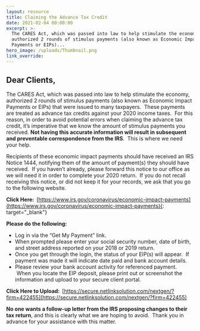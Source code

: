 ```yaml
---
layout: resource
title: Claiming the Advance Tax Credit
date: 2021-02-04 00:00:00
excerpt: >-
  The CARES Act, which was passed into law to help stimulate the economy,
  authorized 2 rounds of stimulus payments (also known as Economic Impact
  Payments or EIPs)...
hero_image: /uploads/Thumbnail.png
link_override:
---
```


## Dear Clients,

The CARES Act, which was passed into law to help stimulate the economy, authorized 2 rounds of stimulus payments (also known as Economic Impact Payments or EIPs) that were issued to many taxpayers.&nbsp; These payments are treated as advance tax credits against your 2020 income taxes.&nbsp; For this reason, in order to avoid potential errors when claiming the advance tax credit, it’s imperative that we know the amount of stimulus payments you received.&nbsp;**Not having this accurate information will result in subsequent and preventable correspondence from the IRS**.&nbsp; This is where we need your help.&nbsp;

Recipients of these economic impact payments should have received an IRS Notice 1444, notifying them of the amount of payment(s) they should have received.&nbsp; If you haven’t already, please forward this notice to our office as we will need it in order to complete your 2020 return.&nbsp; If you do not recall receiving this notice, or did not keep it for your records, we ask that you go to the following website.

**Click Here: &nbsp;**[https://www.irs.gov/coronavirus/economic-impact-payments](https://www.irs.gov/coronavirus/economic-impact-payments){: target="_blank"}

**Please do the following:**

* Log in via the “Get My Payment” link.&nbsp;
* When prompted please enter your social security number, date of birth, and street address reported on your 2018 or 2019 return.
* Once you get through the login, the status of your EIP(s) will appear.&nbsp; If payment was made it will indicate date paid and bank account details.&nbsp;
* Please review your bank account activity for referenced payment. &nbsp;When you locate the EIP deposit, please print out or screenshot the information and upload to your secure client portal.

**Click Here to Upload: &nbsp;**[https://secure.netlinksolution.com/nextgen/?firm=422455](https://secure.netlinksolution.com/nextgen/?firm=422455)

**No one wants a follow-up letter from the IRS proposing changes to their tax return**, and this is clearly what we are hoping to avoid.&nbsp; Thank you in advance for your assistance with this matter.
